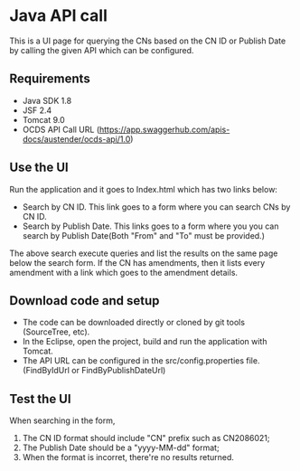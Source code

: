 # Java API call
This is a UI page for querying the CNs based on the CN ID or Publish Date by calling the given API which can be configured.

## Requirements
 - Java SDK 1.8
 - JSF 2.4
 - Tomcat 9.0
 - OCDS API Call URL (https://app.swaggerhub.com/apis-docs/austender/ocds-api/1.0)

## Use the UI
Run the application and it goes to Index.html which has two links below:
- Search by CN ID. This link goes to a form where you can search CNs by CN ID.
- Search by Publish Date. This links goes to a form where you you can search by Publish Date(Both "From" and "To" must be provided.)

The above search execute queries and list the results on the same page below the search form. If the CN has amendments, then it lists every amendment with a link which goes to the amendment details.

## Download code and setup
- The code can be downloaded directly or cloned by git tools (SourceTree, etc).
- In the Eclipse, open the project, build and run the application with Tomcat. 
- The API URL can be configured in the src/config.properties file. (FindByIdUrl or FindByPublishDateUrl)

## Test the UI
When searching in the form, 
1. The CN ID format should include "CN" prefix such as CN2086021;
2. The Publish Date should be a "yyyy-MM-dd" format;
3. When the format is incorret, there're no results returned.
